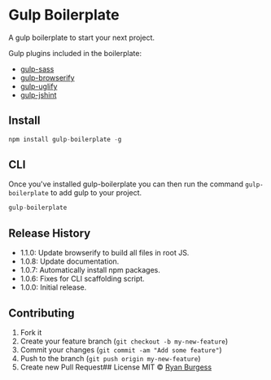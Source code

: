 Gulp Boilerplate
=============
A gulp boilerplate to start your next project.

Gulp plugins included in the boilerplate:
* [gulp-sass](https://github.com/dlmanning/gulp-sass)
* [gulp-browserify](https://github.com/deepak1556/gulp-browserify)
* [gulp-uglify](https://github.com/terinjokes/gulp-uglify)
* [gulp-jshint](https://github.com/spalger/gulp-jshint)

## Install
```js
npm install gulp-boilerplate -g
```

## CLI
Once you've installed gulp-boilerplate you can then run the command `gulp-boilerplate` to add gulp to your project.

```js
gulp-boilerplate
```

## Release History
* 1.1.0: Update browserify to build all files in root JS.
* 1.0.8: Update documentation.
* 1.0.7: Automatically install npm packages.
* 1.0.6: Fixes for CLI scaffolding script.
* 1.0.0: Initial release.
 
## Contributing
1. Fork it
2. Create your feature branch (`git checkout -b my-new-feature`)
3. Commit your changes (`git commit -am "Add some feature"`)
4. Push to the branch (`git push origin my-new-feature`)
5. Create new Pull Request## License
MIT © [Ryan Burgess](http://github.com/ryanburgess)
